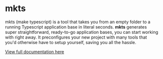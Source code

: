 # mkts

mkts (make typescript) is a tool that takes you from an empty folder to a running Typescript
application base in literal seconds. **mkts** generates super straightforward, ready-to-go
application bases, you can start working with right away. It preconfigures your new project with
many tools that you'd otherwise have to setup yourself, saving you all the hassle.

[View full documentation here](https://kwameopareasiedu.github.io/mkts/)
